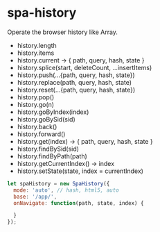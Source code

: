 # spa-history

Operate the browser history like Array.

- history.length
- history.items
- history.current -> { path, query, hash, state }
- history.splice(start, deleteCount, ...insertItems)
- history.push(...{path, query, hash, state})
- history.replace(path, query, hash, state)
- history.reset(...{path, query, hash, state})
- history.pop()
- history.go(n)
- history.goByIndex(index)
- history.goBySid(sid)
- history.back()
- history.forward()
- history.get(index) -> { path, query, hash, state }
- history.findBySid(sid)
- history.findByPath(path)
- history.getCurrentIndex() -> index
- history.setState(state, index = currentIndex)


```js
let spaHistory = new SpaHistory({
  mode: 'auto', // hash, html5, auto
  base: '/app/',
  onNavigate: function(path, state, index) {

  }
});
```
